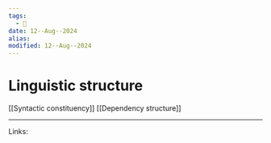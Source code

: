 ```yaml
---
tags:
  - 🌱
date: 12--Aug--2024
alias: 
modified: 12--Aug--2024
---
```

# Linguistic structure
[[Syntactic constituency]]
[[Dependency structure]]

---
Links:

